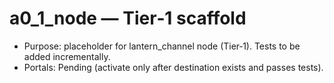 # a0_1_node — Tier‑1 scaffold

- Purpose: placeholder for lantern_channel node (Tier‑1). Tests to be added incrementally.
- Portals: Pending (activate only after destination exists and passes tests).
